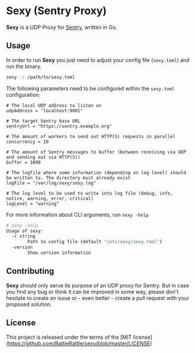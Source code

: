 Sexy (Sentry Proxy)
===================

**Sexy** is a UDP Proxy for [Sentry](https://getsentry.com/), written in Go.


Usage
-----

In order to run **Sexy** you just need to adjust your config file (`sexy.toml`) and run the binary.

```bash
sexy -c /path/to/sexy.toml
```

The following parameters need to be configured within the `sexy.toml` configuration:

```
# The local UDP address to listen on
udpAddress = "localhost:9001"

# The target Sentry base URL
sentryUrl = "https://sentry.example.org"

# The amount of workers to send out HTTP(S) requests in parallel
concurrency = 10

# The amount of Sentry messages to buffer (between receiving via UDP and sending out via HTTP(S))
buffer = 1000

# The logfile where some information (depending on log level) should be written to. The directory must already exist
logFile = "/var/log/sexy/sexy.log"

# The log level to be used to write into log file (debug, info, notice, warning, error, critical)
logLevel = "warning"
```

For more information about CLI arguments, run `sexy -help`

```bash
# sexy -help
Usage of sexy:
  -c string
    	Path to config file (default "/etc/sexy/sexy.toml")
  -version
    	Show version information
```


Contributing
------------

**Sexy** should only serve its purpose of an UDP proxy for Sentry. But in case you find any bug or think it can be improved in some way,
please don't hesitate to create an issue or - even better - create a pull request with your proposed solution.


License
-------

This project is released under the terms of the [MIT license] (https://github.com/BattleRattle/sexy/blob/master/LICENSE)